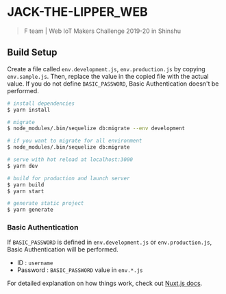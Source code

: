 # JACK-THE-LIPPER_WEB

> F team | Web IoT Makers Challenge 2019-20 in Shinshu

## Build Setup
Create a file called `env.development.js`, `env.production.js` by copying `env.sample.js`.
Then, replace the value in the copied file with the actual value.
If you do not define `BASIC_PASSWORD`, Basic Authentication doesn't be performed.

``` bash
# install dependencies
$ yarn install

# migrate
$ node_modules/.bin/sequelize db:migrate --env development

# if you want to migrate for all environment
$ node_modules/.bin/sequelize db:migrate

# serve with hot reload at localhost:3000
$ yarn dev

# build for production and launch server
$ yarn build
$ yarn start

# generate static project
$ yarn generate
```

### Basic Authentication
If `BASIC_PASSWORD` is defined in `env.development.js` or `env.production.js`, Basic Authentication will be performed.

* ID : `username`
* Password : `BASIC_PASSWORD` value in `env.*.js`

For detailed explanation on how things work, check out [Nuxt.js docs](https://nuxtjs.org).
